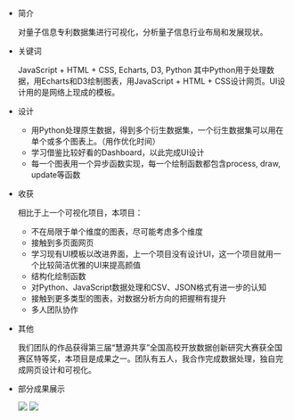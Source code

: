 - 简介

  对量子信息专利数据集进行可视化，分析量子信息行业布局和发展现状。
  
- 关键词

  JavaScript + HTML + CSS, Echarts, D3, Python
  其中Python用于处理数据，用Echarts和D3绘制图表，用JavaScript + HTML + CSS设计网页。UI设计用的是网络上现成的模板。

- 设计

  - 用Python处理原生数据，得到多个衍生数据集，一个衍生数据集可以用在单个或多个图表上。（用作优化时间）
  - 学习借鉴比较好看的Dashboard，以此完成UI设计
  - 每一个图表用一个异步函数实现，每一个绘制函数都包含process, draw, update等函数

- 收获

  相比于上一个可视化项目，本项目：

    - 不在局限于单个维度的图表，尽可能考虑多个维度
    - 接触到多页面网页
    - 学习现有UI模板以改进界面，上一个项目没有设计UI，这一个项目就用一个比较简洁优雅的UI来提高颜值
    - 结构化绘制函数
    - 对Python、JavaScript数据处理和CSV、JSON格式有进一步的认知
    - 接触到更多类型的图表，对数据分析方向的把握稍有提升
    - 多人团队协作

- 其他

  我们团队的作品获得第三届“慧源共享”全国高校开放数据创新研究大赛获全国赛区特等奖，本项目是成果之一。团队有五人，我合作完成数据处理，独自完成网页设计和可视化。

- 部分成果展示

  ![](https://cdn.jsdelivr.net/gh/ArCyanic/Gener/20220301144958.png)
  ![](https://cdn.jsdelivr.net/gh/ArCyanic/Gener/20220301145042.png)